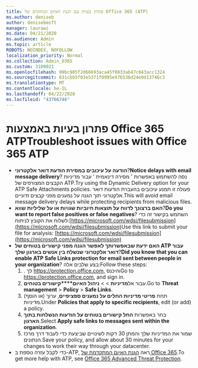 ```yaml
---
title: פתרון בעיות עם הגנת האיום המתקדם של Office 365 (ATP)
ms.author: deniseb
author: denisebmsft
manager: laurawi
ms.date: 04/21/2020
ms.audience: Admin
ms.topic: article
ROBOTS: NOINDEX, NOFOLLOW
localization_priority: Normal
ms.collection: Admin_O365
ms.custom: 3100021
ms.openlocfilehash: 99bc985f2d66693aca45f0833ab47c043acc1324
ms.sourcegitcommit: 631cbb5f03e5371f0995e976536d24e9d13746c3
ms.translationtype: MT
ms.contentlocale: he-IL
ms.lasthandoff: 04/22/2020
ms.locfileid: "43766746"
---
```

# <a name="troubleshoot-issues-with-office-365-atp"></a><span data-ttu-id="36dc8-102">פתרון בעיות באמצעות Office 365 ATP</span><span class="sxs-lookup"><span data-stu-id="36dc8-102">Troubleshoot issues with Office 365 ATP</span></span>

- <span data-ttu-id="36dc8-103">**הודעה על עיכובים במסירת הודעת דואר אלקטרוני**?</span><span class="sxs-lookup"><span data-stu-id="36dc8-103">**Notice delays with email message delivery**?</span></span> <span data-ttu-id="36dc8-104">נסה להשתמש באפשרות ' מסירה דינאמית ' עבור מדיניות הקבצים המצורפים של ATP.</span><span class="sxs-lookup"><span data-stu-id="36dc8-104">Try using the Dynamic Delivery option for your ATP Safe Attachments policies.</span></span> <span data-ttu-id="36dc8-105">פעולה זו תמנע עיכובים בהעברת הודעות דואר אלקטרוני תוך הגנה על נמענים מפני קבצים זדוניים.</span><span class="sxs-lookup"><span data-stu-id="36dc8-105">This will avoid email message delivery delays while protecting recipients from malicious files.</span></span>
- <span data-ttu-id="36dc8-106">**האם ברצונך לדווח על תוצאות חיוביות שגויות או על שליליות שווא**?</span><span class="sxs-lookup"><span data-stu-id="36dc8-106">**Do you want to report false positives or false negatives**?</span></span> <span data-ttu-id="36dc8-107">השתמש בקישור זה כדי לשלוח את הקובץ לניתוח:[https://microsoft.com/wdsi/filesubmission](https://microsoft.com/wdsi/filesubmission)</span><span class="sxs-lookup"><span data-stu-id="36dc8-107">Use this link to submit your file for analysis: [https://microsoft.com/wdsi/filesubmission](https://microsoft.com/wdsi/filesubmission)</span></span>
- <span data-ttu-id="36dc8-108">**האם ידעת שבאפשרותך לאפשר הגנה מפני קישורים בטוחים של ATP עבור דואר אלקטרוני שנשלח בין אנשים בארגון שלך**?</span><span class="sxs-lookup"><span data-stu-id="36dc8-108">**Did you know that you can enable ATP Safe Links protection for email sent between people in your organization**?</span></span> <span data-ttu-id="36dc8-109">בצע שלבים אלה:</span><span class="sxs-lookup"><span data-stu-id="36dc8-109">Follow these steps:</span></span>
    1. <span data-ttu-id="36dc8-110">. לך https://protection.office.com, והיכנס</span><span class="sxs-lookup"><span data-stu-id="36dc8-110">Go to https://protection.office.com, and sign in.</span></span>
    2. <span data-ttu-id="36dc8-111">עבור אל**מדיניות** >  >  **ניהול האיום\*\*\*\*קישורים בטוחים**.</span><span class="sxs-lookup"><span data-stu-id="36dc8-111">Go to **Threat management** > **Policy** > **Safe Links**.</span></span>
    3. <span data-ttu-id="36dc8-112">תחת **פריטי מדיניות החלים על נמענים ספציפיים**, ערוך (או הוסף) מדיניות.</span><span class="sxs-lookup"><span data-stu-id="36dc8-112">Under **Policies that apply to specific recipients**, edit (or add) a policy.</span></span>
    4. <span data-ttu-id="36dc8-113">בחר באפשרות **החל קישורים בטוחים על הודעות הנשלחות בתוך הארגון**.</span><span class="sxs-lookup"><span data-stu-id="36dc8-113">Select **Apply safe links to messages sent within the organization**.</span></span>
    5. <span data-ttu-id="36dc8-114">שמור את המדיניות שלך והמתן 30 דקות לשינויים שביצעת כדי לעבוד דרך מרכז הנתונים.</span><span class="sxs-lookup"><span data-stu-id="36dc8-114">Save your policy, and allow about 30 minutes for your changes to work their way through your datacenter.</span></span>
- <span data-ttu-id="36dc8-115">כדי לקבל עזרה נוספת ב-ATP, ראה [הגנת האיום המתקדמת של Office 365](https://docs.microsoft.com/office365/securitycompliance/office-365-atp).</span><span class="sxs-lookup"><span data-stu-id="36dc8-115">To get more help with ATP, see [Office 365 Advanced Threat Protection](https://docs.microsoft.com/office365/securitycompliance/office-365-atp).</span></span>